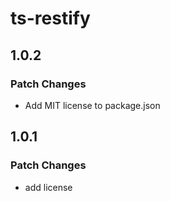 # ts-restify

## 1.0.2

### Patch Changes

- Add MIT license to package.json

## 1.0.1

### Patch Changes

- add license
